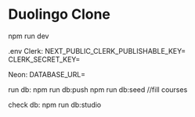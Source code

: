 # Duolingo Clone

npm run dev

.env 
Clerk:
NEXT_PUBLIC_CLERK_PUBLISHABLE_KEY=
CLERK_SECRET_KEY=

Neon: 
DATABASE_URL=


run db: 
npm run db:push
npm run db:seed //fill courses


check db:
npm run db:studio

